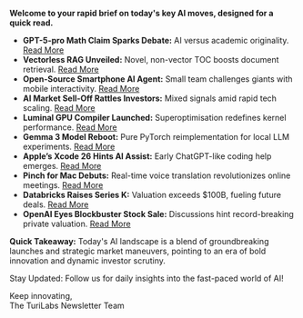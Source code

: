 <p><strong>Welcome to your rapid brief on today's key AI moves, designed for a quick read.</strong></p>
<ul>
<li><strong>GPT-5-pro Math Claim Sparks Debate:</strong> AI versus academic originality. <a href="https://twitter.com/SebastienBubeck/status/1958198661139009862">Read More</a></li>
<li><strong>Vectorless RAG Unveiled:</strong> Novel, non-vector TOC boosts document retrieval. <a href="https://colab.research.google.com/github/VectifyAI/PageIndex/blob/main/cookbook/pageindex_RAG_simple.ipynb">Read More</a></li>
<li><strong>Open-Source Smartphone AI Agent:</strong> Small team challenges giants with mobile interactivity. <a href="https://github.com/minitap-ai/mobile-use">Read More</a></li>
<li><strong>AI Market Sell-Off Rattles Investors:</strong> Mixed signals amid rapid tech scaling. <a href="https://www.nytimes.com/2025/08/20/business/dealbook/ai-dip-blip-palantir-nvidia.html">Read More</a></li>
<li><strong>Luminal GPU Compiler Launched:</strong> Superoptimisation redefines kernel performance. <a href="https://github.com/luminal-ai/luminal">Read More</a></li>
<li><strong>Gemma 3 Model Reboot:</strong> Pure PyTorch reimplementation for local LLM experiments. <a href="https://github.com/rasbt/LLMs-from-scratch/tree/main/ch05/12_gemma3">Read More</a></li>
<li><strong>Apple’s Xcode 26 Hints AI Assist:</strong> Early ChatGPT-like coding help emerges. <a href="https://arstechnica.com/ai/2025/08/in-xcode-26-apple-shows-first-signs-of-offering-chatgpt-alternatives/">Read More</a></li>
<li><strong>Pinch for Mac Debuts:</strong> Real-time voice translation revolutionizes online meetings. <a href="https://www.startpinch.com/">Read More</a></li>
<li><strong>Databricks Raises Series K:</strong> Valuation exceeds $100B, fueling future deals. <a href="https://www.databricks.com/company/newsroom/press-releases/databricks-raising-series-k-investment-100-billion-valuation">Read More</a></li>
<li><strong>OpenAI Eyes Blockbuster Stock Sale:</strong> Discussions hint record-breaking private valuation. <a href="https://www.theguardian.com/technology/2025/aug/19/openai-chatgpt-stock-sale-reports">Read More</a></li>
</ul>
<p><strong>Quick Takeaway:</strong> Today's AI landscape is a blend of groundbreaking launches and strategic market maneuvers, pointing to an era of bold innovation and dynamic investor scrutiny.</p>
<p>Stay Updated: Follow us for daily insights into the fast-paced world of AI!</p>
<p>Keep innovating,<br />
The TuriLabs Newsletter Team</p>